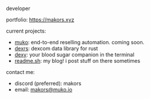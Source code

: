 developer

portfolio: https://makors.xyz

current projects:
- [muko](https://muko.io): end-to-end reselling automation. coming soon.
- [dexrs](https://github.com/makors/dexrs): dexcom data library for rust
- [dexy](https://github.com/makors/dexy): your blood sugar companion in the terminal
- [readme.sh](https://readme.sh): my blog! i post stuff on there sometimes

contact me:
- discord (preferred): makors
- email: makors@muko.io
